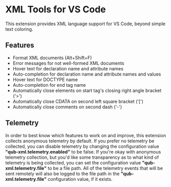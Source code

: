 # XML Tools for VS Code

This extension provides XML language support for VS Code, beyond simple text coloring.

## Features

- Format XML documents (Alt+Shift+F)
- Error messages for not well-formed XML documents
- Hover text for declaration name and attribute names
- Auto-completion for declaration name and attribute names and values
- Hover text for DOCTYPE name
- Auto-completion for end tag name
- Automatically close elements on start tag's closing right angle bracket ('>')
- Automatically close CDATA on second left square bracket ('[')
- Automatically close comments on second dash ('-')

## Telemetry

In order to best know which features to work on and improve, this extension collects anonymous
telemetry by default. If you prefer no telemetry be collected, you can disable telemetry by changing
the configuration value **"qub-xml.telemetry.enabled"** to be false. If you're okay with anonymous
telemetry collection, but you'd like some transparency as to what kind of telemetry is being
collected, you can set the configuration value **"qub-xml.telemetry.file"** to be a file path. All of
the telemetry events that will be sent remotely will also be logged to the file path in the
**"qub-xml.telemetry.file"** configuration value, if it exists.